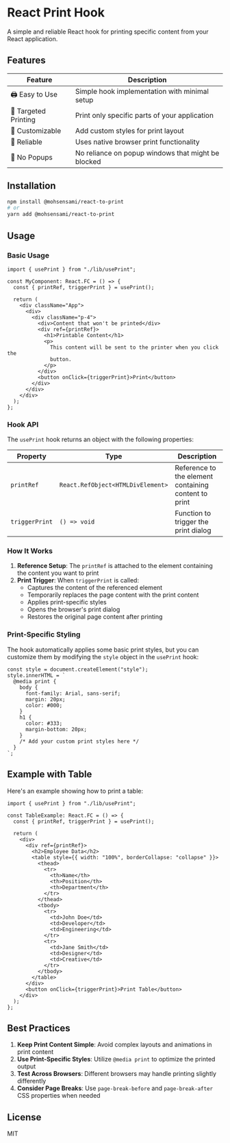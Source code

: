 # React Print Hook

A simple and reliable React hook for printing specific content from your React application.

## Features

| Feature              | Description                                        |
| -------------------- | -------------------------------------------------- |
| 🖨️ Easy to Use       | Simple hook implementation with minimal setup      |
| 🎯 Targeted Printing | Print only specific parts of your application      |
| 🎨 Customizable      | Add custom styles for print layout                 |
| 🔄 Reliable          | Uses native browser print functionality            |
| 🚫 No Popups         | No reliance on popup windows that might be blocked |

## Installation

```bash
npm install @mohsensami/react-to-print
# or
yarn add @mohsensami/react-to-print
```

## Usage

### Basic Usage

```tsx
import { usePrint } from "./lib/usePrint";

const MyComponent: React.FC = () => {
  const { printRef, triggerPrint } = usePrint();

  return (
    <div className="App">
      <div>
        <div className="p-4">
          <div>Content that won't be printed</div>
          <div ref={printRef}>
            <h1>Printable Content</h1>
            <p>
              This content will be sent to the printer when you click the
              button.
            </p>
          </div>
          <button onClick={triggerPrint}>Print</button>
        </div>
      </div>
    </div>
  );
};
```

### Hook API

The `usePrint` hook returns an object with the following properties:

| Property       | Type                              | Description                                          |
| -------------- | --------------------------------- | ---------------------------------------------------- |
| `printRef`     | `React.RefObject<HTMLDivElement>` | Reference to the element containing content to print |
| `triggerPrint` | `() => void`                      | Function to trigger the print dialog                 |

### How It Works

1. **Reference Setup**: The `printRef` is attached to the element containing the content you want to print
2. **Print Trigger**: When `triggerPrint` is called:
   - Captures the content of the referenced element
   - Temporarily replaces the page content with the print content
   - Applies print-specific styles
   - Opens the browser's print dialog
   - Restores the original page content after printing

### Print-Specific Styling

The hook automatically applies some basic print styles, but you can customize them by modifying the `style` object in the `usePrint` hook:

```tsx
const style = document.createElement("style");
style.innerHTML = `
  @media print {
    body { 
      font-family: Arial, sans-serif; 
      margin: 20px;
      color: #000;
    }
    h1 { 
      color: #333;
      margin-bottom: 20px;
    }
    /* Add your custom print styles here */
  }
`;
```

## Example with Table

Here's an example showing how to print a table:

```tsx
import { usePrint } from "./lib/usePrint";

const TableExample: React.FC = () => {
  const { printRef, triggerPrint } = usePrint();

  return (
    <div>
      <div ref={printRef}>
        <h2>Employee Data</h2>
        <table style={{ width: "100%", borderCollapse: "collapse" }}>
          <thead>
            <tr>
              <th>Name</th>
              <th>Position</th>
              <th>Department</th>
            </tr>
          </thead>
          <tbody>
            <tr>
              <td>John Doe</td>
              <td>Developer</td>
              <td>Engineering</td>
            </tr>
            <tr>
              <td>Jane Smith</td>
              <td>Designer</td>
              <td>Creative</td>
            </tr>
          </tbody>
        </table>
      </div>
      <button onClick={triggerPrint}>Print Table</button>
    </div>
  );
};
```

## Best Practices

1. **Keep Print Content Simple**: Avoid complex layouts and animations in print content
2. **Use Print-Specific Styles**: Utilize `@media print` to optimize the printed output
3. **Test Across Browsers**: Different browsers may handle printing slightly differently
4. **Consider Page Breaks**: Use `page-break-before` and `page-break-after` CSS properties when needed

## License

MIT
